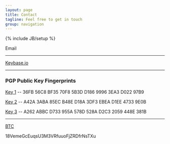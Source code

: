 ```yaml
---
layout: page
title: Contact
tagline: Feel free to get in touch
group: navigation
---
```

{% include JB/setup %}

<div>
<span>
<p>
	<a id="email_contact">Email</a>
</p>
<hr/>
<p>
	<a href="https://keybase.io/eggdevil">Keybase.io</a>
</p>
<hr/>
<p>
	<h3>PGP Public Key Fingerprints</h3>
	<p><a href="http://pgp.mit.edu:11371/pks/lookup?op=get&amp;search=0x99963EA3D02297B9">Key 1</a> -- 36FB 56C8 BF35 70F8 5B3D  D186 9996 3EA3 D022 97B9</p>
	<p><a href="http://pgp.mit.edu:11371/pks/lookup?op=get&amp;search=0xEBEAD1EE47339E0B">Key 2</a> -- A42A 3ABA 85EC B48E D18A  3DF3 EBEA D1EE 4733 9E0B</p>
	<p><a href="http://pgp.mit.edu:11371/pks/lookup?op=get&amp;search=0xD2C32059448E381B">Key 3</a> -- A262 ABBC D733 955A 578D  528A D2C3 2059 448E 381B</p>
</p>
<hr/>
<p>
	<a href="https://bitcoin.org/en">BTC</a>
	<p>18VemeGcEuqsU3M3VRfuuoFjZRDfrNsTXu</p>
</p>

</span>
</div>
